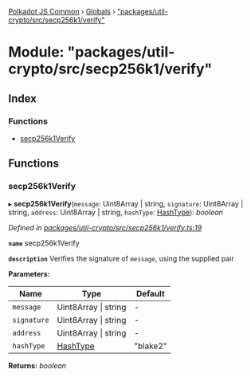 [Polkadot JS Common](../README.md) › [Globals](../globals.md) › ["packages/util-crypto/src/secp256k1/verify"](_packages_util_crypto_src_secp256k1_verify_.md)

# Module: "packages/util-crypto/src/secp256k1/verify"

## Index

### Functions

* [secp256k1Verify](_packages_util_crypto_src_secp256k1_verify_.md#secp256k1verify)

## Functions

###  secp256k1Verify

▸ **secp256k1Verify**(`message`: Uint8Array | string, `signature`: Uint8Array | string, `address`: Uint8Array | string, `hashType`: [HashType](_packages_util_crypto_src_secp256k1_types_.md#hashtype)): *boolean*

*Defined in [packages/util-crypto/src/secp256k1/verify.ts:19](https://github.com/polkadot-js/common/blob/27ae1186/packages/util-crypto/src/secp256k1/verify.ts#L19)*

**`name`** secp256k1Verify

**`description`** Verifies the signature of `message`, using the supplied pair

**Parameters:**

Name | Type | Default |
------ | ------ | ------ |
`message` | Uint8Array &#124; string | - |
`signature` | Uint8Array &#124; string | - |
`address` | Uint8Array &#124; string | - |
`hashType` | [HashType](_packages_util_crypto_src_secp256k1_types_.md#hashtype) | "blake2" |

**Returns:** *boolean*
